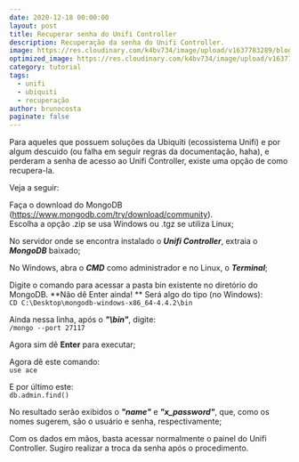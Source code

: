 ```yaml
---
date: 2020-12-18 00:00:00
layout: post
title: Recuperar senha do Unifi Controller
description: Recuperação da senha do Unifi Controller.
image: https://res.cloudinary.com/k4bv734/image/upload/v1637783289/blog/unifi_urlrde.jpg
optimized_image: https://res.cloudinary.com/k4bv734/image/upload/v1637783289/blog/unifi_optimized_wcmlrw.jpg
category: tutorial
tags:
  - unifi
  - ubiquiti
  - recuperação
author: brunocosta
paginate: false
---
```

Para aqueles que possuem soluções da Ubiquiti (ecossistema Unifi) e por algum descuido (ou falha em seguir regras da documentação, haha), e perderam a senha de acesso ao Unifi Controller, existe uma opção de como recupera-la.

Veja a seguir:


Faça o download do MongoDB (<https://www.mongodb.com/try/download/community>).  
Escolha a opção .zip se usa Windows ou .tgz se utiliza Linux; 


No servidor onde se encontra instalado o ***Unifi Controller***, extraia o ***MongoDB*** baixado;


No Windows, abra o ***CMD*** como administrador e no Linux, o ***Terminal***;


Digite o comando para acessar a pasta bin existente no diretório do MongoDB.
**Não dê Enter ainda! **
Será algo do tipo (no Windows):  
`CD C:\Desktop\mongodb-windows-x86_64-4.4.2\bin`


Ainda nessa linha, após o ***"\bin"***, digite:  
`/mongo --port 27117`


Agora sim dê **Enter** para executar; 


Agora dê este comando:  
`use ace`


E por último este:  
`db.admin.find()`


No resultado serão exibidos o ***"name"*** e ***"x_password"***, que, como os nomes sugerem, são o usuário e senha, respectivamente;

Com os dados em mãos, basta acessar normalmente o painel do Unifi Controller. Sugiro realizar a troca da senha após o procedimento.

